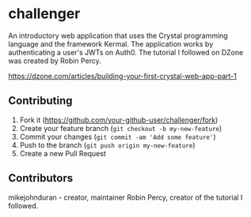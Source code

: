 # challenger

An introductory web application that uses the Crystal programming language and the framework Kermal. The application works by authenticating a user's JWTs on Auth0. The tutorial I followed on DZone was created by Robin Percy.

https://dzone.com/articles/building-your-first-crystal-web-app-part-1

## Contributing

1. Fork it (<https://github.com/your-github-user/challenger/fork>)
2. Create your feature branch (`git checkout -b my-new-feature`)
3. Commit your changes (`git commit -am 'Add some feature'`)
4. Push to the branch (`git push origin my-new-feature`)
5. Create a new Pull Request

## Contributors

mikejohnduran - creator, maintainer
Robin Percy, creator of the tutorial I followed. 
